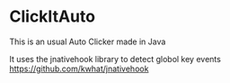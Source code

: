 # ClickItAuto
This is an usual Auto Clicker made in Java

It uses the jnativehook library to detect globol key events
https://github.com/kwhat/jnativehook

